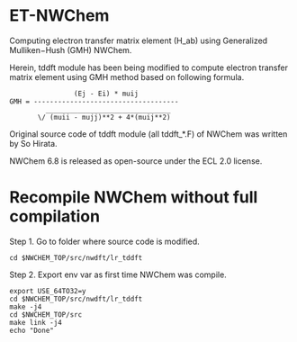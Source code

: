 # ET-NWChem
Computing electron transfer matrix element (H_ab) using Generalized Mulliken−Hush (GMH) NWChem.

Herein, tddft module has been being modified to compute electron transfer matrix element using GMH method based on following formula.

```
                (Ej - Ei) * muij
GMH = ------------------------------------
         _______________________________
       \/ (muii - mujj)**2 + 4*(muij**2)
```

Original source code of tddft module (all tddft_\*.F) of NWChem was written by So Hirata.

NWChem 6.8 is released as open-source under the ECL 2.0 license.

# Recompile NWChem without full compilation

Step 1. Go to folder where source code is modified.

```
cd $NWCHEM_TOP/src/nwdft/lr_tddft
```

Step 2. Export env var as first time NWChem was compile.

```
export USE_64TO32=y
cd $NWCHEM_TOP/src/nwdft/lr_tddft
make -j4
cd $NWCHEM_TOP/src
make link -j4
echo "Done"
```

